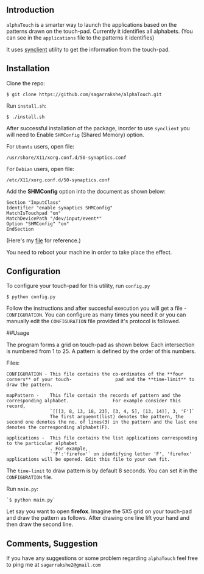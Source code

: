 
## Introduction

`alphaTouch` is a smarter way to launch the applications based on the patterns drawn on the touch-pad. Currently it identifies all alphabets. (You can see in the `applications` file to the patterns it identifies)


It uses [synclient](https://wiki.archlinux.org/index.php/Touchpad_Synaptics#Synclient) utility to get the information from the touch-pad.

## Installation

Clone the repo:
    
    $ git clone https://github.com/sagarrakshe/alphaTouch.git

Run `install.sh`:
    
    $ ./install.sh

After successful installation of the package, inorder to use `synclient` you will need to Enable `SHMConfig` (Shared Memory) option. 

For `Ubuntu` users, open file:
   
    /usr/share/X11/xorg.conf.d/50-synaptics.conf

For `Debian` users, open file:
   
    /etc/X11/xorg.conf.d/50-synaptics.conf

Add the **SHMConfig** option into the document as shown below:


    Section "InputClass"
    Identifier "enable synaptics SHMConfig"
    MatchIsTouchpad "on"
    MatchDevicePath "/dev/input/event*"
    Option "SHMConfig" "on"
    EndSection

(Here's my  [file](http://paste.ubuntu.com/5747634/) for reference.)

You need to reboot your machine in order to take place the effect. 

## Configuration

To configure your touch-pad for this utility, run `config.py`

    $ python config.py

Follow the instructions and after succesful execution you will get a file - `CONFIGURATION`.
You can configure as many times you need it or you can manually edit the `CONFIGURATION` file provided it's protocol is followed.

##Usage

The program forms a grid on touch-pad as shown below. 
Each intersection is numbered from 1 to 25. A pattern is defined by the order of this numbers.

Files:

    CONFIGURATION - This file contains the co-ordinates of the **four corners** of your touch-                pad and the **time-limit** to draw the pattern. 

    mapPattern -    This file contain the records of pattern and the corresponding alphabet.                For example consider this record,
                    `[[[3, 8, 13, 18, 23], [3, 4, 5], [13, 14]], 3, 'F']`
                    The first arguemnt(list) denotes the pattern, the second one denotes the no. of lines(3) in the pattern and the last one denotes the corresponding alphabet(F).

    applications -  This file contains the list applications corresponding to the particular alphabet
                    . For example,
                    `'F':'firefox'` on identifying letter 'F', 'firefox' applications will be opened. Edit this file to your own fit. 

The `time-limit` to draw pattern is by default 8 seconds. You can set it in the `CONFIGURATION` file.

Run `main.py`:

    `$ python main.py`

Let say you want to open **firefox**. Imagine the 5X5 grid on your touch-pad and draw the pattern as follows. After drawing one line lift your hand and then draw the second line. 


## Comments, Suggestion

If you have any suggestions or some problem regarding `alphaTouch` feel free to ping me at `sagarrakshe2@gmail.com`